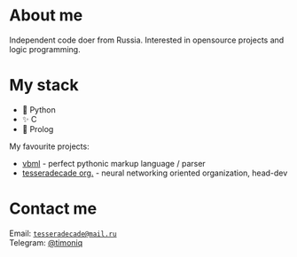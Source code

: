 # About me

Independent code doer from Russia. Interested in opensource projects and logic programming.

# My stack

* :snake: Python
* :sparkles: C 
* :tomato: Prolog

My favourite projects:

* [vbml](https://github.com/timoniq/vbml) - perfect pythonic markup language / parser
* [tesseradecade org.](https://github.com/tesseradecade) - neural networking oriented organization, head-dev

# Contact me

Email: <code>tesseradecade@mail.ru</code>  
Telegram: [@timoniq](https://t.me/timoniq)
